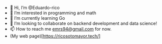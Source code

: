 - 👋 Hi, I’m @Eduardo-rico
- 👀 I’m interested in programming and math
- 🌱 I’m currently learning Go
- 💞️ I’m looking to collaborate on backend development and data science!
- 📫 How to reach me emrs94@gmail.com for now.
- (My web page)[https://ricosotomayor.tech/]

<!---
Eduardo-rico/Eduardo-rico is a ✨ special ✨ repository because its `README.md` (this file) appears on your GitHub profile.
You can click the Preview link to take a look at your changes.
--->

